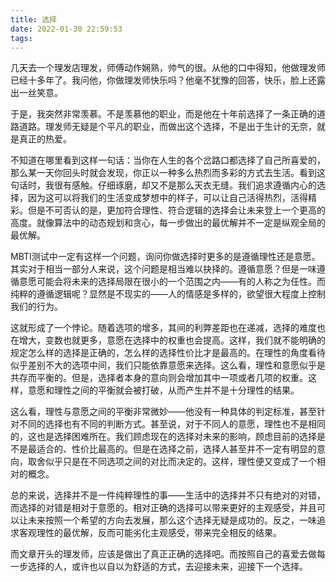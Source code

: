 ```yaml
---
title: 选择
date: 2022-01-30 22:59:53
tags:
---
```


几天去一个理发店理发，师傅动作娴熟，帅气的很。从他的口中得知，他做理发师已经十多年了。我问他，你做理发师快乐吗？他毫不犹豫的回答，快乐，脸上还露出一丝笑意。

于是，我突然非常羡慕。不是羡慕他的职业，而是他在十年前选择了一条正确的道路道路。理发师无疑是个平凡的职业，而做出这个选择，不是出于生计的无奈，就是真正的热爱。

不知道在哪里看到这样一句话：当你在人生的各个岔路口都选择了自己所喜爱的，那么某一天你回头时就会发现，你正以一种多么热烈而多彩的方式去生活。看到这句话时，我很有感触。仔细琢磨，却又不是那么天衣无缝。我们追求遵循内心的选择，因为这可以将我们的生活变成梦想中的样子，可以让自己活得热烈，活得精彩。但是不可否认的是，更加符合理性、符合逻辑的选择会让未来登上一个更高的高度。就像算法中的动态规划和贪心，每一步做出的最优解并不一定是纵观全局的最优解。

MBTI测试中一定有这样一个问题，询问你做选择时更多的是遵循理性还是意愿。其实对于相当一部分人来说，这个问题是相当难以抉择的。遵循意愿？但是一味遵循意愿可能会将未来的选择局限在很小的一个范围之内——有的人称之为任性。而纯粹的遵循逻辑呢？显然是不现实的——人的情感是多样的，欲望很大程度上控制我们的行为。

这就形成了一个悖论。随着选项的增多，其间的利弊差距也在递减，选择的难度也在增大，变数也就更多，意愿在选择中的权重也会提高。这样，我们就不能明确的规定怎么样的选择是正确的，怎么样的选择性价比才是最高的。在理性的角度看待似乎差别不大的选项中间，我们只能依靠意愿来选择。这么看，理性和意愿似乎是共存而平衡的。但是，选择者本身的意向则会增加其中一项或者几项的权重。这样，意愿和理性之间的平衡就会被打破，从而产生并不是十分理性的结果。

这么看，理性与意愿之间的平衡非常微妙——他没有一种具体的判定标准，甚至针对不同的选择也有不同的判断方式。甚至说，对于不同人的意愿，理性也不是相同的，这也是选择困难所在。我们顾虑现在的选择对未来的影响，顾虑目前的选择是不是最适合的、性价比最高的。但是在选择之前，选择人甚至并不一定有明显的意向，取舍似乎只是在不同选项之间的对比而决定的。这样，理性便又变成了一个相对的概念。

总的来说，选择并不是一件纯粹理性的事——生活中的选择并不只有绝对的对错，而选择的对错是相对于意愿的。相对正确的选择可以带来更好的主观感受，并且可以让未来按照一个希望的方向去发展，那么这个选择无疑是成功的。反之，一味追求客观理性的最优解，反而可能劣化主观感受，带来完全相反的结果。

而文章开头的理发师，应该是做出了真正正确的选择吧。而按照自己的喜爱去做每一步选择的人，或许也以自以为舒适的方式，去迎接未来，迎接下一个选择。
